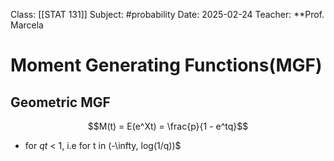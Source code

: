 Class: [[STAT 131]]
Subject: #probability 
Date: 2025-02-24
Teacher: **Prof. Marcela

# Moment Generating Functions(MGF)

## Geometric MGF
$$M(t) = E(e^Xt) = \frac{p}{1 - e^tq}$$

- for $qt$ < 1, i.e for t in (-\infty, log(1/q))$

